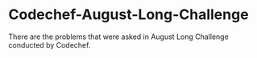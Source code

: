 # Codechef-August-Long-Challenge
There are the problems that were asked in August Long Challenge conducted by Codechef.
